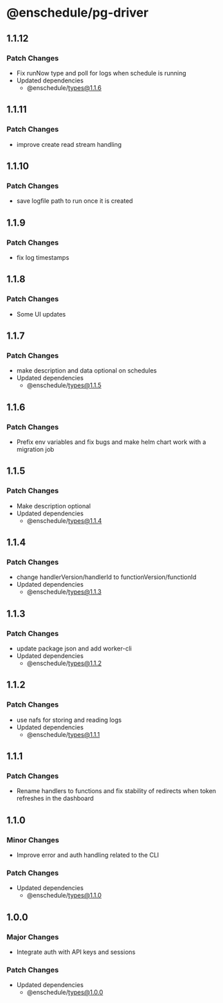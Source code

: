 # @enschedule/pg-driver

## 1.1.12

### Patch Changes

- Fix runNow type and poll for logs when schedule is running
- Updated dependencies
  - @enschedule/types@1.1.6

## 1.1.11

### Patch Changes

- improve create read stream handling

## 1.1.10

### Patch Changes

- save logfile path to run once it is created

## 1.1.9

### Patch Changes

- fix log timestamps

## 1.1.8

### Patch Changes

- Some UI updates

## 1.1.7

### Patch Changes

- make description and data optional on schedules
- Updated dependencies
  - @enschedule/types@1.1.5

## 1.1.6

### Patch Changes

- Prefix env variables and fix bugs and make helm chart work with a migration job

## 1.1.5

### Patch Changes

- Make description optional
- Updated dependencies
  - @enschedule/types@1.1.4

## 1.1.4

### Patch Changes

- change handlerVersion/handlerId to functionVersion/functionId
- Updated dependencies
  - @enschedule/types@1.1.3

## 1.1.3

### Patch Changes

- update package json and add worker-cli
- Updated dependencies
  - @enschedule/types@1.1.2

## 1.1.2

### Patch Changes

- use nafs for storing and reading logs
- Updated dependencies
  - @enschedule/types@1.1.1

## 1.1.1

### Patch Changes

- Rename handlers to functions and fix stability of redirects when token refreshes in the dashboard

## 1.1.0

### Minor Changes

- Improve error and auth handling related to the CLI

### Patch Changes

- Updated dependencies
  - @enschedule/types@1.1.0

## 1.0.0

### Major Changes

- Integrate auth with API keys and sessions

### Patch Changes

- Updated dependencies
  - @enschedule/types@1.0.0
